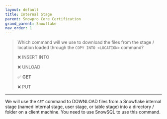 ```yaml
---
layout: default
title: Internal Stage
parent: Snowpro Core Certification
grand_parent: Snowflake
nav_order: 1
---
```


> Which command will we use to download the files from the stage / location loaded through the `COPY INTO <LOCATION>` command?
>
> ❌ INSERT INTO
> 
> ❌ UNLOAD
> 
> ✅ **GET**
> 
> ❌ PUT

*** 

We will use the `GET` command to DOWNLOAD files from a Snowflake internal stage (named internal stage, user stage, or table stage) into a directory / folder on a client machine. You need to use SnowSQL to use this command.